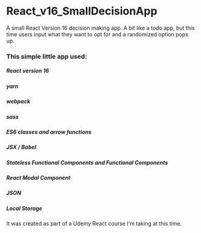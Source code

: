 # React_v16_SmallDecisionApp
A small React Version 16 decision making app.
A bit like a todo app, but this time users input what they want to opt for and a randomized
option pops up.

### This simple little app used:
##### React version 16
##### yarn
##### webpack
##### sass
##### ES6 classes and arrow functions
##### JSX / Babel
##### Stateless Functional Components and Functional Components 
##### React Modal Component
##### JSON
##### Local Storage

It was created as part of a Udemy React course I'm taking at this time.
